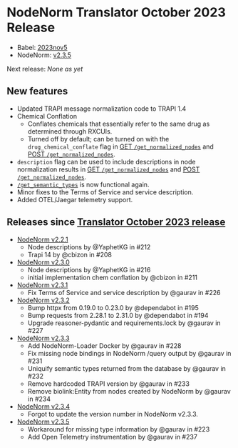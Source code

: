 # NodeNorm Translator October 2023 Release

- Babel: [2023nov5](https://stars.renci.org/var/babel_outputs/2023nov5/)
- NodeNorm: [v2.3.5](https://github.com/TranslatorSRI/NodeNormalization/releases/tag/v2.3.5)

Next release: _None as yet_

## New features
* Updated TRAPI message normalization code to TRAPI 1.4
* Chemical Conflation
  * Conflates chemicals that essentially refer to the same drug as determined through RXCUIs.
  * Turned off by default; can be turned on with the `drug_chemical_conflate` flag in
    [GET `/get_normalized_nodes`](https://nodenorm.test.transltr.io/docs#/default/get_normalized_node_handler_get_normalized_nodes_get)
    and
    [POST `/get_normalized_nodes`](https://nodenorm.test.transltr.io/docs#/default/get_normalized_node_handler_get_normalized_nodes_post).
* `description` flag can be used to include descriptions in node normalization results in
  [GET `/get_normalized_nodes`](https://nodenorm.test.transltr.io/docs#/default/get_normalized_node_handler_get_normalized_nodes_get)
  and
  [POST `/get_normalized_nodes`](https://nodenorm.test.transltr.io/docs#/default/get_normalized_node_handler_get_normalized_nodes_post).
* [`/get_semantic_types`](https://nodenorm.test.transltr.io/docs#/default/get_semantic_types_handler_get_semantic_types_get)
  is now functional again.
* Minor fixes to the Terms of Service and service description.
* Added OTEL/Jaegar telemetry support.

## Releases since [Translator October 2023 release](TranslatorOctober2023.md)

* [NodeNorm v2.2.1](https://github.com/TranslatorSRI/NodeNormalization/releases/tag/v2.2.1)
  * Node descriptions by @YaphetKG in #212
  * Trapi 14 by @cbizon in #208
* [NodeNorm v2.3.0](https://github.com/TranslatorSRI/NodeNormalization/releases/tag/v2.3.0)
  * Node descriptions by @YaphetKG in #216
  * initial implementation chem conflation by @cbizon in #211
* [NodeNorm v2.3.1](https://github.com/TranslatorSRI/NodeNormalization/releases/tag/v2.3.1)
  * Fix Terms of Service and service description by @gaurav in #226
* [NodeNorm v2.3.2](https://github.com/TranslatorSRI/NodeNormalization/releases/tag/v2.3.2)
  * Bump httpx from 0.19.0 to 0.23.0 by @dependabot in #195
  * Bump requests from 2.28.1 to 2.31.0 by @dependabot in #194
  * Upgrade reasoner-pydantic and requirements.lock by @gaurav in #227
* [NodeNorm v2.3.3](https://github.com/TranslatorSRI/NodeNormalization/releases/tag/v2.3.3)
  * Add NodeNorm-Loader Docker by @gaurav in #228
  * Fix missing node bindings in NodeNorm /query output by @gaurav in #231
  * Uniquify semantic types returned from the database by @gaurav in #232
  * Remove hardcoded TRAPI version by @gaurav in #233
  * Remove biolink:Entity from nodes created by NodeNorm by @gaurav in #234
* [NodeNorm v2.3.4](https://github.com/TranslatorSRI/NodeNormalization/releases/tag/v2.3.4)
  * Forgot to update the version number in NodeNorm v2.3.3.
* [NodeNorm v2.3.5](https://github.com/TranslatorSRI/NodeNormalization/releases/tag/v2.3.5)
  * Workaround for missing type information by @gaurav in #223
  * Add Open Telemetry instrumentation by @gaurav in #237